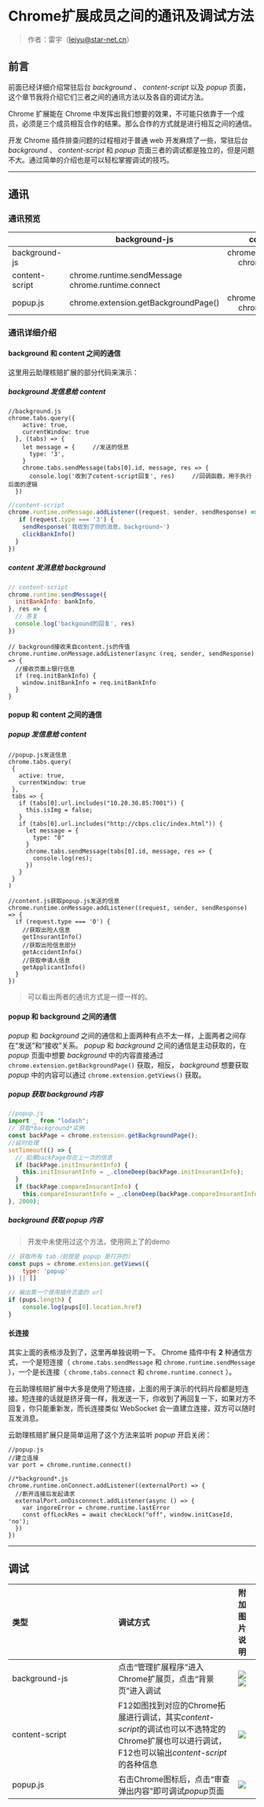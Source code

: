 # Chrome扩展成员之间的通讯及调试方法

>作者：雷宇（leiyu@star-net.cn）

## 前言

前面已经详细介绍常驻后台 *background* 、 *content-script* 以及 *popup* 页面，这个章节我将介绍它们三者之间的通讯方法以及各自的调试方法。

Chrome 扩展能在 Chrome 中发挥出我们想要的效果，不可能只依靠于一个成员，必须是三个成员相互合作的结果。那么合作的方式就是进行相互之间的通信。

开发 Chrome 插件排查问题的过程相对于普通 web 开发麻烦了一些，常驻后台 *background* 、 *content-script* 和 *popup* 页面三者的调试都是独立的，但是问题不大。通过简单的介绍也是可以轻松掌握调试的技巧。

-----------------------
## 通讯

### 通讯预览

|  | background-js | content-script |popup.js|
| :-------- | --------| :--: |:--: |
| background-js | |chrome.tabs.sendMessage chrome.tabs.connect  | chrome.extension.getViews |
| content-script |chrome.runtime.sendMessage chrome.runtime.connect|  |chrome.runtime.sendMessage chrome.runtime.connect |
| popup.js | chrome.extension.getBackgroundPage() | chrome.tabs.sendMessage chrome.tabs.connect ||

### 通讯详细介绍

#### background 和 content 之间的通信

这里用云助理核赔扩展的部分代码来演示：

##### background 发信息给 content


```JS
//background.js
chrome.tabs.query({
    active: true,
    currentWindow: true
  }, (tabs) => {
    let message = {     //发送的信息
      type: '3',
    }
    chrome.tabs.sendMessage(tabs[0].id, message, res => {
      console.log('收到了cotent-script回复', res)     //回调函数，用于执行后面的逻辑
  })
```

```js
//content-script
chrome.runtime.onMessage.addListener((request, sender, sendResponse) => {
   if (request.type === '3') {
    sendResponse('我收到了你的消息，background~')
    clickBankInfo()
  }
})

```

##### content 发消息给 background

```js
// content-script
chrome.runtime.sendMessage({
  initBankInfo: bankInfo,
}, res => {
  // 答复
  console.log('backgound的回复', res)
})
```

```JS
// background接收来自content.js的传值
chrome.runtime.onMessage.addListener(async (req, sender, sendResponse) => {
  //接收页面上银行信息
  if (req.initBankInfo) {
    window.initBankInfo = req.initBankInfo
  }
}
```

#### popup 和 content 之间的通信

##### popup 发信息给 content

```JS
//popup.js发送信息
chrome.tabs.query(
 {
   active: true,
   currentWindow: true
 },
 tabs => {
   if (tabs[0].url.includes("10.20.30.85:7001")) {
     this.isImg = false;
   }
   if (tabs[0].url.includes("http://cbps.clic/index.html")) {
     let message = {
       type: "0"
     }
     chrome.tabs.sendMessage(tabs[0].id, message, res => {
       console.log(res);
     })
   }
 }
)
```

```JS
//content.js获取popup.js发送的信息
chrome.runtime.onMessage.addListener((request, sender, sendResponse) => {
  if (request.type === '0') {
    //获取出险人信息
    getInsurantInfo()
    //获取出险信息部分
    getAccidentInfo()
    //获取申请人信息
    getApplicantInfo()
  }
})

```

> 可以看出两者的通讯方式是一摸一样的。

#### popup 和 background 之间的通信

*popup* 和 *background* 之间的通信和上面两种有点不太一样，上面两者之间存在“发送”和“接收”关系。 *popup* 和 *background* 之间的通信是主动获取的，在 *popup* 页面中想要 *background* 中的内容直接通过 `chrome.extension.getBackgroundPage()` 获取，相反， *background* 想要获取 *popup* 中的内容可以通过 `chrome.extension.getViews()` 获取。

##### popup 获取 background 内容

```js
//popup.js
import _ from "lodash";
// 获取*background*实例
const backPage = chrome.extension.getBackgroundPage();
//延时处理
setTimeout(() => {
  // 如果backPage存在上一次的信息
  if (backPage.initInsurantInfo) {
    this.initInsurantInfo = _.cloneDeep(backPage.initInsurantInfo);
  }
  if (backPage.compareInsurantInfo) {
    this.compareInsurantInfo = _.cloneDeep(backPage.compareInsurantInfo);
}, 2000);
```

##### background 获取 popup 内容

> 开发中未使用过这个方法，使用网上了的demo

```js
// 获取所有 tab（前提是 popup 是打开的）
const pups = chrome.extension.getViews({
    type: 'popup'
}) || []

// 输出第一个使用插件页面的 url
if (pups.length) {
    console.log(pups[0].location.href)
}
```
#### 长连接

其实上面的表格涉及到了，这里再单独说明一下。 Chrome 插件中有 **2** 种通信方式，一个是短连接（ `chrome.tabs.sendMessage` 和 `chrome.runtime.sendMessage` ），一个是长连接（ `chrome.tabs.connect` 和 `chrome.runtime.connect` ）。

在云助理核赔扩展中大多是使用了短连接，上面的用于演示的代码片段都是短连接。短连接的话就是挤牙膏一样，我发送一下，你收到了再回复一下，如果对方不回复，你只能重新发，而长连接类似 WebSocket 会一直建立连接，双方可以随时互发消息。

云助理核赔扩展只是简单运用了这个方法来监听 *popup* 开启关闭：

```JS
//popup.js
//建立连接
var port = chrome.runtime.connect()
```

```JS
//*background*.js
chrome.runtime.onConnect.addListener((externalPort) => {
  //断开连接后发起请求
  externalPort.onDisconnect.addListener(async () => {
    var ingoreError = chrome.runtime.lastError
    const offLockRes = await checkLock("off", window.initCaseId, 'no');
  })
})
```
--------------------------------------

## 调试


|  <div style="width: 150pt">类型</div> | 调试方式 | 附加图片说明|
| :----------------- | :--------| :-- |
| background-js |点击“管理扩展程序”进入Chrome扩展页，点击“背景页”进入调试 | ![](./image/7-1-background调试_.png)![](./image/7-2-background调试_.png)|
| content-script |F12如图找到对应的Chrome拓展进行调试，其实*content-script*的调试也可以不选特定的Chrome扩展也可以进行调试，F12也可以输出*content-script*的各种信息| ![](./image/7-3-conten调试.png) |
| popup.js | 右击Chrome图标后，点击“审查弹出内容”即可调试*popup*页面 | ![](./image/7-4-popup调试.png) |
